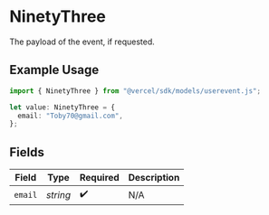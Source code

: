 # NinetyThree

The payload of the event, if requested.

## Example Usage

```typescript
import { NinetyThree } from "@vercel/sdk/models/userevent.js";

let value: NinetyThree = {
  email: "Toby70@gmail.com",
};
```

## Fields

| Field              | Type               | Required           | Description        |
| ------------------ | ------------------ | ------------------ | ------------------ |
| `email`            | *string*           | :heavy_check_mark: | N/A                |